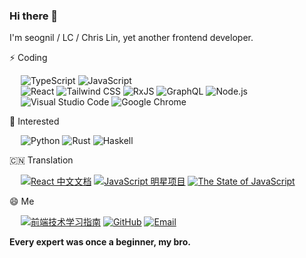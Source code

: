 ### Hi there 👋

I'm seognil / LC / Chris Lin, yet another frontend developer.

<!-- ↓ Dude, You are awesome -->
<!-- https://github.com/syfxlin/syfxlin -->

<!-- https://shields.io/category/other -->
<!-- https://simpleicons.org/ -->
<!-- https://colorswall.com/ -->

⚡ Coding

&ensp;&ensp;
![TypeScript](https://img.shields.io/badge/TypeScript-007ACC?style=flat-square&logo=TypeScript&logoColor=ffffff)
![JavaScript](https://img.shields.io/badge/JavaScript-343434?style=flat-square&logo=JavaScript&logoColor=F7DF1E)
<br/>
&ensp;&ensp;
![React](https://img.shields.io/badge/React-61DAFB?style=flat-square&logo=React&logoColor=fff)
![Tailwind CSS](https://img.shields.io/badge/Tailwind%20CSS-38B2AC?style=flat-square&logo=Tailwind-CSS&logoColor=fff)
![RxJS](https://img.shields.io/badge/RxJS-D81B60?style=flat-square&logo=RxJS&logoColor=fff)
![GraphQL](https://img.shields.io/badge/GraphQL-E10098?style=flat-square&logo=GraphQL&logoColor=fff)
![Node.js](https://img.shields.io/badge/Node.js-339933?style=flat-square&logo=Node.js&logoColor=fff)
<br/>
&ensp;&ensp;
![Visual Studio Code](https://img.shields.io/badge/Visual%20Studio%20Code-007ACC?style=flat-square&logo=Visual-Studio-Code&logoColor=fff)
![Google Chrome](https://img.shields.io/badge/Google%20Chrome-4285F4?style=flat-square&logo=Google-Chrome&logoColor=fff)

🏃 Interested

&ensp;&ensp;
![Python](https://img.shields.io/badge/Python-3776AB?style=flat-square&logo=Python&logoColor=fff)
![Rust](https://img.shields.io/badge/Rust-000000?style=flat-square&logo=Rust&logoColor=fff)
![Haskell](https://img.shields.io/badge/Haskell-5D4F85?style=flat-square&logo=Haskell&logoColor=fff)

🇨🇳 Translation

&ensp;&ensp;
[![React 中文文档](https://img.shields.io/badge/React%20中文文档-282c34?style=flat-square)](https://zh-hans.reactjs.org/)
[![JavaScript 明星项目](https://img.shields.io/badge/JavaScript%20明星项目-E65100?style=flat-square)](https://risingstars.js.org/2019/zh)
[![The State of JavaScript](https://img.shields.io/badge/The%20State%20of%20JavaScript-FE696A?style=flat-square)](https://2019.stateofjs.com/zh/)

😄 Me

&ensp;&ensp;
[![前端技术学习指南](https://img.shields.io/badge/前端技术学习指南-4285F4?style=flat-square&logo=Blogger&logoColor=fff)](https://fe.rualc.com/)
[![GitHub](https://img.shields.io/badge/seognil-181717?style=flat-square&logo=Github&logoColor=fff)](https://github.com/seognil/)
[![Email](https://img.shields.io/badge/seognil@gmail.com-D14836?style=flat-square&logo=Gmail&logoColor=fff)](mailto:seognil@gmail.com)

**Every expert was once a beginner, my bro.**

